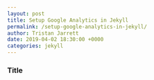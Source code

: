 ```yaml
---
layout: post
title: Setup Google Analytics in Jekyll
permalink: /setup-google-analytics-in-jekyll/
author: Tristan Jarrett
date: 2019-04-02 18:30:00 +0000
categories: jekyll
---
```


### Title

